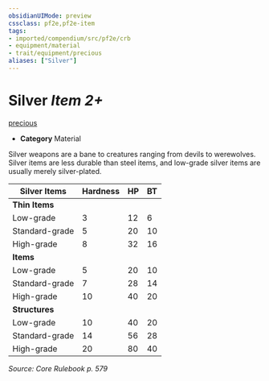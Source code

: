 ```yaml
---
obsidianUIMode: preview
cssclass: pf2e,pf2e-item
tags:
- imported/compendium/src/pf2e/crb
- equipment/material
- trait/equipment/precious
aliases: ["Silver"]
---
```

# Silver *Item 2+*  
[precious](precious.md)  

- **Category** Material

Silver weapons are a bane to creatures ranging from devils to werewolves. Silver items are less durable than steel items, and low-grade silver items are usually merely silver-plated.

| Silver Items | Hardness | HP | BT |
|--------------|----------|----|----|
| **Thin Items** |  |  |  |
| Low-grade | 3 | 12 | 6 |
| Standard-grade | 5 | 20 | 10 |
| High-grade | 8 | 32 | 16 |
| **Items** |  |  |  |
| Low-grade | 5 | 20 | 10 |
| Standard-grade | 7 | 28 | 14 |
| High-grade | 10 | 40 | 20 |
| **Structures** |  |  |  |
| Low-grade | 10 | 40 | 20 |
| Standard-grade | 14 | 56 | 28 |
| High-grade | 20 | 80 | 40 |


*Source: Core Rulebook p. 579*